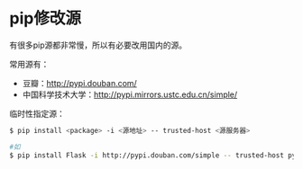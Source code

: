 # pip修改源

有很多pip源都非常慢，所以有必要改用国内的源。

常用源有：
- 豆瓣：http://pypi.douban.com/ 
- 中国科学技术大学：http://pypi.mirrors.ustc.edu.cn/simple/ 

临时性指定源：
```sh
$ pip install <package> -i <源地址> -- trusted-host <源服务器>

#如
$ pip install Flask -i http://pypi.douban.com/simple -- trusted-host pypi.douban.com
```

